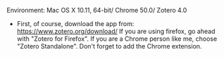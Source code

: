 Environment: Mac OS X 10.11, 64-bit/ Chrome 50.0/ Zotero 4.0

* First, of course, download the app from:
https://www.zotero.org/download/
If you are using firefox, go ahead with "Zotero for Firefox". If you are a Chrome person like me, choose "Zotero Standalone". Don't forget to add the Chrome extension.
